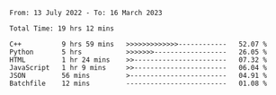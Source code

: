 <!--START_SECTION:waka-->

```text
From: 13 July 2022 - To: 16 March 2023

Total Time: 19 hrs 12 mins

C++          9 hrs 59 mins   >>>>>>>>>>>>>------------   52.07 %
Python       5 hrs           >>>>>>>------------------   26.05 %
HTML         1 hr 24 mins    >>-----------------------   07.32 %
JavaScript   1 hr 9 mins     >>-----------------------   06.04 %
JSON         56 mins         >------------------------   04.91 %
Batchfile    12 mins         -------------------------   01.08 %
```

<!--END_SECTION:waka-->

<!---
yvanlok/yvanlok is a ✨ special ✨ repository because its `README.md` (this file) appears on your GitHub profile.
You can click the Preview link to take a look at your changes.
--->
